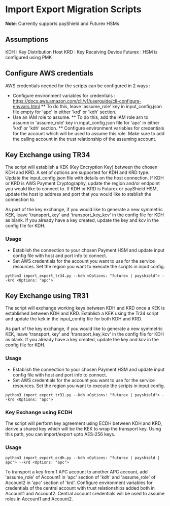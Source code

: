# Import Export Migration Scripts
**Note**: Currently supports payShield and Futurex HSMs

## Assumptions
KDH : Key Distribution Host
KRD : Key Receiving Device
Futurex : HSM is configured using PMK

## Configure AWS credentials
AWS credentials needed for the scripts can be configured in 2 ways :
* Configure environment variables for credentials : https://docs.aws.amazon.com/cli/v1/userguide/cli-configure-envvars.html
** To do this, leave 'assume_role' key in input_config.json file empty for 'apc' in either 'krd' or 'kdh' section.
* Use an IAM role to assume.
** To do this, add the IAM role arn to assume in 'assume_role' key in input_config.json file for 'apc' in either 'krd' or 'kdh' section.
** Configure environment variables for credentials for the account which will be used to assume this role. Make sure to add the calling account in the trust relationship of the assuming account.

## Key Exchange using TR34

The script will establish a KEK (Key Encryption Key) between the chosen KDH and KRD. A set of options are supported for KDH and KRD type.
Update the input_config.json file with details on the host connection.
If KDH or KRD is AWS Payment Cryptography, update the region and/or endpoint you would like to connect to.
If KDH or KRD is Futurex or payShield HSM, update the host ip address and port that you would like to stablish the connection to.

As part of the key exchange, if you would like to generate a new symmetric KEK, leave 'transport_key' and 'transport_key_kcv' in the config file for KDH as blank.
If you already have a key created, update the key and kcv in the config file for KDH.

### Usage

* Establish the connection to your chosen Payment HSM and update input config file with host and port info to connect.
* Set AWS credentials for the account you want to use for the service resources. Set the region you want to execute the scripts in input config.

```
python3 import_export_tr34.py --kdh <Options: "futurex | payshield"> --krd <Options: "apc">
```

## Key Exchange using TR31
The script will exchange working keys between KDH and KRD once a KEK is established between KDH and KRD.
Establish a KEK using the Tr34 script and update the kek in the input_config file for both KDH and KRD.

As part of the key exchange, if you would like to generate a new symmetric KEK, leave 'transport_key' and 'transport_key_kcv' in the config file for KDH as blank.
If you already have a key created, update the key and kcv in the config file for KDH.

### Usage

* Establish the connection to your chosen Payment HSM and update input config file with host and port info to connect.
* Set AWS credentials for the account you want to use for the service resources. Set the region you want to execute the scripts in input config.

```
python3 import_export_tr31.py --kdh <Options: "futurex | payshield"> --krd <Options: "apc">
```

### Key Exchange using ECDH
The script will perform key agreement using ECDH between KDH and KRD, derive a shared key which will be the KEK to wrap the transport key.
Using this path, you can import/export upto AES-256 keys.

### Usage

```
python3 import_export_ecdh.py --kdh <Options: "futurex | payshield | apc"> --krd <Options: "apc">
```

To transport a key from 1 APC account to another APC account, add 'assume_role' of Account1 in 'apc' section of 'kdh' and 'assume_role' of Account2 in 'apc' section of 'krd'.
Configure environment variables for credentials of the central account with trust relationships added both in Account1 and Account2.
Central account credentials will be used to assume roles in Account1 and Account2.


